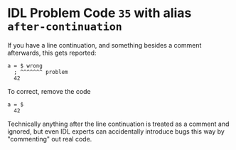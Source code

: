 # IDL Problem Code `35` with alias `after-continuation`

<!--@include: ./severity/disable_problem.md-->

<!--@include: ./severity/bug_alert.md-->

If you have a line continuation, and something besides a comment afterwards, this gets reported:

```idl
a = $ wrong
  ; ^^^^^^^ problem
  42
```

To correct, remove the code

```idl
a = $
  42
```

Technically anything after the line continuation is treated as a comment and ignored, but even IDL experts can accidentally introduce bugs this way by "commenting" out real code.
